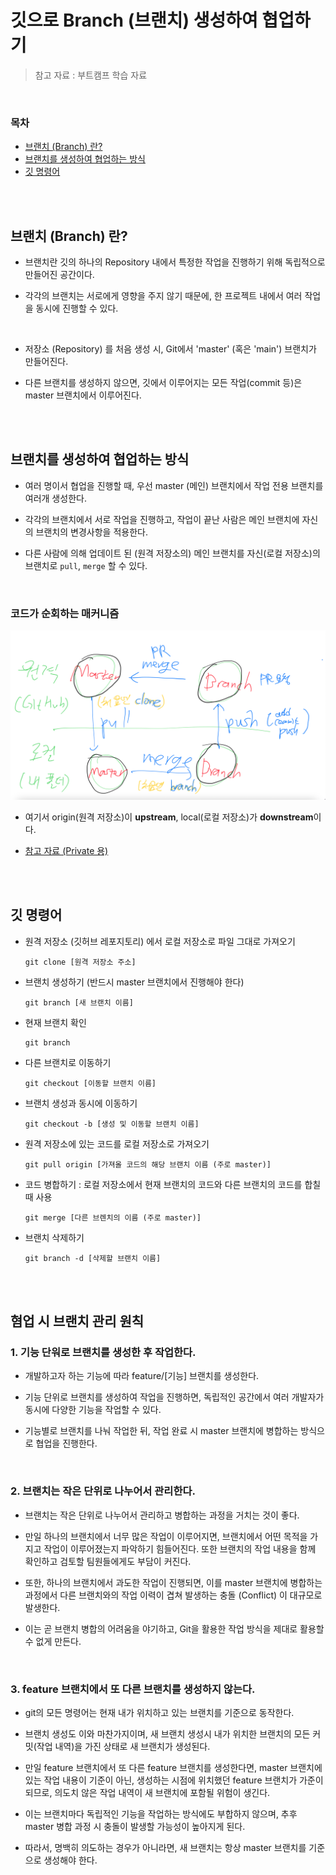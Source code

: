 # 깃으로 Branch (브랜치) 생성하여 협업하기

> 참고 자료 : 부트캠프 학습 자료

<br/>

### 목차

- <a href="https://github.com/SangYoonLee1231/TIL/blob/main/Git/git_branch.md#%EB%B8%8C%EB%9E%9C%EC%B9%98-branch-%EB%9E%80">브랜치 (Branch) 란?</a>
- <a href="https://github.com/SangYoonLee1231/TIL/blob/main/Git/git_branch.md#%EB%B8%8C%EB%9E%9C%EC%B9%98%EB%A5%BC-%EC%83%9D%EC%84%B1%ED%95%98%EC%97%AC-%ED%98%91%EC%97%85%ED%95%98%EB%8A%94-%EB%B0%A9%EC%8B%9D">브랜치를 생성하여 협업하는 방식</a>
- <a href="https://github.com/SangYoonLee1231/TIL/blob/main/Git/git_branch.md#%EA%B9%83-%EB%AA%85%EB%A0%B9%EC%96%B4">깃 명령어</a>

<br/><br/>

## 브랜치 (Branch) 란?

- 브랜치란 깃의 하나의 Repository 내에서 특정한 작업을 진행하기 위해 독립적으로 만들어진 공간이다.

- 각각의 브랜치는 서로에게 영향을 주지 않기 때문에, 한 프로젝트 내에서 여러 작업을 동시에 진행할 수 있다.

<br/>

- 저장소 (Repository) 를 처음 생성 시, Git에서 'master' (혹은 'main') 브랜치가 만들어진다.

- 다른 브랜치를 생성하지 않으면, 깃에서 이루어지는 모든 작업(commit 등)은 master 브랜치에서 이루어진다.

<br/><br/>

## 브랜치를 생성하여 협업하는 방식

- 여러 명이서 협업을 진행할 때, 우선 master (메인) 브랜치에서 작업 전용 브랜치를 여러개 생성한다.

- 각각의 브랜치에서 서로 작업을 진행하고, 작업이 끝난 사람은 메인 브랜치에 자신의 브랜치의 변경사항을 적용한다.

- 다른 사람에 의해 업데이트 된 (원격 저장소의) 메인 브랜치를 자신(로컬 저장소)의 브랜치로 <code>pull</code>, <code>merge</code> 할 수 있다.

<br/>

### 코드가 순회하는 매커니즘

<img src="img/git_circulation.png">

- 여기서 origin(원격 저장소)이 **upstream**, local(로컬 저장소)가 **downstream**이다.

- <a href="https://drive.google.com/file/d/18U6CgRbT8qO73DV-UBeJVka14mdKKRvy/view?usp=share_link">참고 자료 (Private 용)</a>

<br/><br/>

## 깃 명령어

- 원격 저장소 (깃허브 레포지토리) 에서 로컬 저장소로 파일 그대로 가져오기

  ```
  git clone [원격 저장소 주소]
  ```

- 브랜치 생성하기 (반드시 master 브랜치에서 진행해야 한다)

  ```
  git branch [새 브랜치 이름]
  ```

- 현재 브랜치 확인

  ```
  git branch
  ```

- 다른 브랜치로 이동하기

  ```
  git checkout [이동할 브랜치 이름]
  ```

- 브랜치 생성과 동시에 이동하기

  ```
  git checkout -b [생성 및 이동할 브랜치 이름]
  ```

- 원격 저장소에 있는 코드를 로컬 저장소로 가져오기

  ```
  git pull origin [가져올 코드의 해당 브랜치 이름 (주로 master)]
  ```

- 코드 병합하기 : 로컬 저장소에서 현재 브랜치의 코드와 다른 브랜치의 코드를 합칠 때 사용

  ```
  git merge [다른 브렌치의 이름 (주로 master)]
  ```

- 브랜치 삭제하기

  ```
  git branch -d [삭제할 브랜치 이름]
  ```

<br/><br/>

## 혐업 시 브랜치 관리 원칙

### 1. 기능 단워로 브랜치를 생성한 후 작업한다.

- 개발하고자 하는 기능에 따라 feature/[기능] 브랜치를 생성한다.

- 기능 단위로 브랜치를 생성하여 작업을 진행하면, 독립적인 공간에서 여러 개발자가 동시에 다양한 기능을 작업할 수 있다.

- 기능별로 브랜치를 나눠 작업한 뒤, 작업 완료 시 master 브랜치에 병합하는 방식으로 협업을 진행한다.

<br/>

### 2. 브랜치는 작은 단위로 나누어서 관리한다.

- 브랜치는 작은 단위로 나누어서 관리하고 병합하는 과정을 거치는 것이 좋다.

- 만일 하나의 브랜치에서 너무 많은 작업이 이루어지면, 브랜치에서 어떤 목적을 가지고 작업이 이루어졌는지 파악하기 힘들어진다. 또한 브랜치의 작업 내용을 함께 확인하고 검토할 팀원들에게도 부담이 커진다.

- 또한, 하나의 브랜치에서 과도한 작업이 진행되면, 이를 master 브랜치에 병합하는 과정에서 다른 브랜치와의 작업 이력이 겹쳐 발생하는 충돌 (Conflict) 이 대규모로 발생한다.

- 이는 곧 브랜치 병합의 어려움을 야기하고, Git을 활용한 작업 방식을 제대로 활용할 수 없게 만든다.

<br/>

### 3. feature 브랜치에서 또 다른 브랜치를 생성하지 않는다.

- git의 모든 명령어는 현재 내가 위치하고 있는 브랜치를 기준으로 동작한다.

- 브랜치 생성도 이와 마찬가지이며, 새 브랜치 생성시 내가 위치한 브랜치의 모든 커밋(작업 내역)을 가진 상태로 새 브랜치가 생성된다.

- 만일 feature 브랜치에서 또 다른 feature 브랜치를 생성한다면, master 브랜치에 있는 작업 내용이 기준이 아닌, 생성하는 시점에 위치했던 feature 브랜치가 가준이 되므로, 의도치 않은 작업 내역이 새 브랜치에 포함될 위험이 생긴다.

- 이는 브랜치마다 독립적인 기능을 작업하는 방식에도 부합하지 않으며, 추후 master 병합 과정 시 충돌이 발생할 가능성이 높아지게 된다.

- 따라서, 명백히 의도하는 경우가 아니라면, 새 브랜치는 항상 master 브랜치를 기준으로 생성해야 한다.

